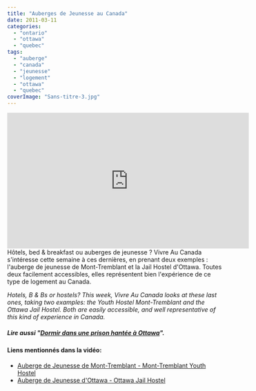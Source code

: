 ```yaml
---
title: "Auberges de Jeunesse au Canada"
date: 2011-03-11
categories: 
  - "ontario"
  - "ottawa"
  - "quebec"
tags: 
  - "auberge"
  - "canada"
  - "jeunesse"
  - "logement"
  - "ottawa"
  - "quebec"
coverImage: "Sans-titre-3.jpg"
---
```

<center>
<iframe src="https://www.youtube.com/embed/jLZjAENnWnk" width="560" height="315" frameborder="0" allowfullscreen="allowfullscreen"></iframe>
</center>
Hôtels, bed & breakfast ou auberges de jeunesse ? Vivre Au Canada s'intéresse cette semaine à ces dernières, en prenant deux exemples : l'auberge de jeunesse de Mont-Tremblant et la Jail Hostel d'Ottawa. Toutes deux facilement accessibles, elles représentent bien l'expérience de ce type de logement au Canada.

_Hotels, B & Bs or hostels? This week, Vivre Au Canada looks at these last ones, taking two examples: the Youth Hostel Mont-Tremblant and the Ottawa Jail Hostel. Both are easily accessible, and well representative of this kind of experience in Canada._

##### Lire aussi "[Dormir dans une prison hantée à Ottawa](https://noteauvoyageur.eu/dormir-dans-une-ancienne-prison-hantee/)".

#### Liens mentionnés dans la vidéo:

- [Auberge de Jeunesse de Mont-Tremblant - Mont-Tremblant Youth Hostel](http://www.hostellingtremblant.com/1/accueil.hostel)
- [Auberge de Jeunesse d'Ottawa - Ottawa Jail Hostel](http://www.hihostels.ca/ontarioeast/166/HI-Ottawa_Jail.hostel)
